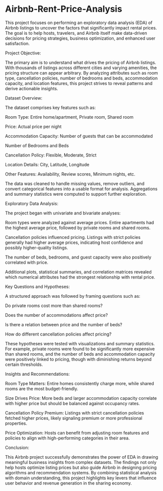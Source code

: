 # Airbnb-Rent-Price-Analysis

This project focuses on performing an exploratory data analysis (EDA) of Airbnb listings to uncover the factors that significantly impact rental prices. The goal is to help hosts, travelers, and Airbnb itself make data-driven decisions for pricing strategies, business optimization, and enhanced user satisfaction.


Project Objective:

The primary aim is to understand what drives the pricing of Airbnb listings. With thousands of listings across different cities and varying amenities, the pricing structure can appear arbitrary. By analyzing attributes such as room type, cancellation policies, number of bedrooms and beds, accommodation capacity, and location features, this project strives to reveal patterns and derive actionable insights.


Dataset Overview:

The dataset comprises key features such as:

Room Type: Entire home/apartment, Private room, Shared room

Price: Actual price per night

Accommodation Capacity: Number of guests that can be accommodated

Number of Bedrooms and Beds

Cancellation Policy: Flexible, Moderate, Strict

Location Details: City, Latitude, Longitude

Other Features: Availability, Review scores, Minimum nights, etc.

The data was cleaned to handle missing values, remove outliers, and convert categorical features into a usable format for analysis. Aggregations and summary statistics were computed to support further exploration.


Exploratory Data Analysis:

The project began with univariate and bivariate analyses:

Room types were analyzed against average prices. Entire apartments had the highest average price, followed by private rooms and shared rooms.

Cancellation policies influenced pricing. Listings with strict policies generally had higher average prices, indicating host confidence and possibly higher-quality listings.

The number of beds, bedrooms, and guest capacity were also positively correlated with price.

Additional plots, statistical summaries, and correlation matrices revealed which numerical attributes had the strongest relationship with rental price.


Key Questions and Hypotheses:

A structured approach was followed by framing questions such as:

Do private rooms cost more than shared rooms?

Does the number of accommodations affect price?

Is there a relation between price and the number of beds?

How do different cancellation policies affect pricing?

These hypotheses were tested with visualizations and summary statistics. For example, private rooms were found to be significantly more expensive than shared rooms, and the number of beds and accommodation capacity were positively linked to pricing, though with diminishing returns beyond certain thresholds.


Insights and Recommendations:

Room Type Matters: Entire homes consistently charge more, while shared rooms are the most budget-friendly.

Size Drives Price: More beds and larger accommodation capacity correlate with higher price but should be balanced against occupancy rates.

Cancellation Policy Premium: Listings with strict cancellation policies fetched higher prices, likely signaling premium or more professional properties.

Price Optimization: Hosts can benefit from adjusting room features and policies to align with high-performing categories in their area.


Conclusion:

This Airbnb project successfully demonstrates the power of EDA in drawing meaningful business insights from complex datasets. The findings not only help hosts optimize listing prices but also guide Airbnb in designing pricing algorithms and recommendation systems. By combining statistical analysis with domain understanding, this project highlights key levers that influence user behavior and revenue generation in the sharing economy.


